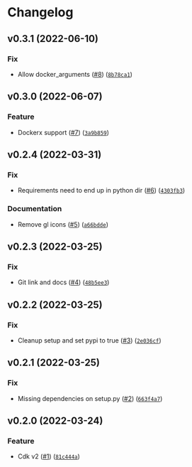 # Changelog

<!--next-version-placeholder-->

## v0.3.1 (2022-06-10)
### Fix
* Allow docker_arguments ([#8](https://github.com/jesse-peters/aws-cdk-lambda-poetry-asset/issues/8)) ([`8b78ca1`](https://github.com/jesse-peters/aws-cdk-lambda-poetry-asset/commit/8b78ca10fbaf876defe4dacc70b50ae4edd3ffa2))

## v0.3.0 (2022-06-07)
### Feature
* Dockerx support ([#7](https://github.com/jesse-peters/aws-cdk-lambda-poetry-asset/issues/7)) ([`3a9b859`](https://github.com/jesse-peters/aws-cdk-lambda-poetry-asset/commit/3a9b8593068c8d3b61264e9b7e0fd2a2b29673d3))

## v0.2.4 (2022-03-31)
### Fix
* Requirements need to end up in python dir ([#6](https://github.com/jesse-peters/aws-cdk-lambda-poetry-asset/issues/6)) ([`4303fb3`](https://github.com/jesse-peters/aws-cdk-lambda-poetry-asset/commit/4303fb381dfd21e34f260297863465428dac1c5c))

### Documentation
* Remove gl icons ([#5](https://github.com/jesse-peters/aws-cdk-lambda-poetry-asset/issues/5)) ([`a66bdde`](https://github.com/jesse-peters/aws-cdk-lambda-poetry-asset/commit/a66bdde51ad4f67b2263394168fb97c84b9a85b5))

## v0.2.3 (2022-03-25)
### Fix
* Git link and docs ([#4](https://github.com/jesse-peters/aws-cdk-lambda-poetry-asset/issues/4)) ([`48b5ee3`](https://github.com/jesse-peters/aws-cdk-lambda-poetry-asset/commit/48b5ee358782e7ee868e067ba1594f2b201556c8))

## v0.2.2 (2022-03-25)
### Fix
* Cleanup setup and set pypi to true ([#3](https://github.com/jesse-peters/aws-cdk-lambda-poetry-asset/issues/3)) ([`2e036cf`](https://github.com/jesse-peters/aws-cdk-lambda-poetry-asset/commit/2e036cf7a4e6263bf85f3ca77f9364255b5c294d))

## v0.2.1 (2022-03-25)
### Fix
* Missing dependencies on setup.py ([#2](https://github.com/jesse-peters/aws-cdk-lambda-poetry-asset/issues/2)) ([`663f4a7`](https://github.com/jesse-peters/aws-cdk-lambda-poetry-asset/commit/663f4a7fa6d23f144b6cbfb428a90b276efa9436))

## v0.2.0 (2022-03-24)
### Feature
* Cdk v2 ([#1](https://github.com/jesse-peters/aws-cdk-lambda-poetry-asset/issues/1)) ([`81c444a`](https://github.com/jesse-peters/aws-cdk-lambda-poetry-asset/commit/81c444a2ff7620600f12b504f5b7d1f8e3fd4669))
